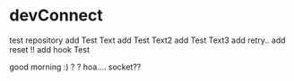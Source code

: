# devConnect
test repository
add Test Text
add Test Text2
add Test Text3
add retry..
add reset !!
add hook Test

good morning :) ?
?
hoa....
socket??
